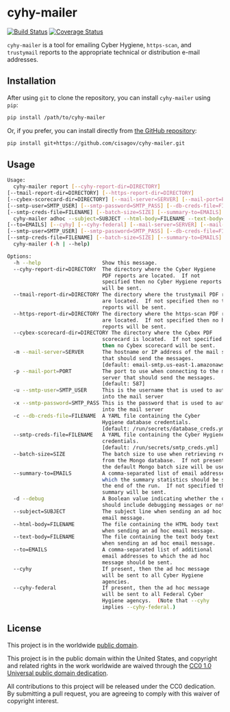 # cyhy-mailer #

[![Build Status](https://travis-ci.com/cisagov/cyhy-mailer.svg?branch=develop)](https://travis-ci.com/cisagov/cyhy-mailer)
[![Coverage Status](https://coveralls.io/repos/github/cisagov/cyhy-mailer/badge.svg?branch=develop)](https://coveralls.io/github/cisagov/cyhy-mailer?branch=develop)

`cyhy-mailer` is a tool for emailing Cyber Hygiene, `https-scan`, and
`trustymail` reports to the appropriate technical or distribution
e-mail addresses.

## Installation ##

After using `git` to clone the repository, you can install
`cyhy-mailer` using `pip`:

```bash
pip install /path/to/cyhy-mailer
```

Or, if you prefer, you can install directly from
[the GitHub repository](https://github.com/cisagov/cyhy-mailer):

```bash
pip install git+https://github.com/cisagov/cyhy-mailer.git
```

## Usage ##

```bash
Usage:
  cyhy-mailer report [--cyhy-report-dir=DIRECTORY]
[--tmail-report-dir=DIRECTORY] [--https-report-dir=DIRECTORY]
[--cybex-scorecard-dir=DIRECTORY] [--mail-server=SERVER] [--mail-port=PORT]
[--smtp-user=SMTP_USER] [--smtp-password=SMTP_PASS] [--db-creds-file=FILENAME]
[--smtp-creds-file=FILENAME] [--batch-size=SIZE] [--summary-to=EMAILS] [--debug]
  cyhy-mailer adhoc --subject=SUBJECT --html-body=FILENAME --text-body=FILENAME
[--to=EMAILS] [--cyhy] [--cyhy-federal] [--mail-server=SERVER] [--mail-port=PORT]
[--smtp-user=SMTP_USER] [--smtp-password=SMTP_PASS] [--db-creds-file=FILENAME]
[--smtp-creds-file=FILENAME] [--batch-size=SIZE] [--summary-to=EMAILS] [--debug]
  cyhy-mailer (-h | --help)

Options:
  -h --help                    Show this message.
  --cyhy-report-dir=DIRECTORY  The directory where the Cyber Hygiene
                               PDF reports are located.  If not
                               specified then no Cyber Hygiene reports
                               will be sent.
  --tmail-report-dir=DIRECTORY The directory where the trustymail PDF reports
                               are located.  If not specified then no trustymail
                               reports will be sent.
  --https-report-dir=DIRECTORY The directory where the https-scan PDF reports
                               are located.  If not specified then no https-scan
                               reports will be sent.
  --cybex-scorecard-dir=DIRECTORY The directory where the Cybex PDF
                               scorecard is located.  If not specified
                               then no Cybex scorecard will be sent.
  -m --mail-server=SERVER      The hostname or IP address of the mail server
                               that should send the messages.
                               [default: email-smtp.us-east-1.amazonaws.com]
  -p --mail-port=PORT          The port to use when connecting to the mail
                               server that should send the messages.
                               [default: 587]
  -u --smtp-user=SMTP_USER     This is the username that is used to authenticate
                               into the mail server
  -x --smtp-password=SMTP_PASS This is the password that is used to authenticate
                               into the mail server
  -c --db-creds-file=FILENAME  A YAML file containing the Cyber
                               Hygiene database credentials.
                               [default: /run/secrets/database_creds.yml]
  --smtp-creds-file=FILENAME   A YAML file containing the Cyber Hygiene SMTP
                               credentials.
                               [default: /run/secrets/smtp_creds.yml]
  --batch-size=SIZE            The batch size to use when retrieving results
                               from the Mongo database.  If not present then
                               the default Mongo batch size will be used.
  --summary-to=EMAILS          A comma-separated list of email addresses to
                               which the summary statistics should be sent at
                               the end of the run.  If not specified then no
                               summary will be sent.
  -d --debug                   A Boolean value indicating whether the output
                               should include debugging messages or not.
  --subject=SUBJECT            The subject line when sending an ad hoc
                               email message.
  --html-body=FILENAME         The file containing the HTML body text
                               when sending an ad hoc email message.
  --text-body=FILENAME         The file containing the text body text
                               when sending an ad hoc email message.
  --to=EMAILS                  A comma-separated list of additional
                               email addresses to which the ad hoc
                               message should be sent.
  --cyhy                       If present, then the ad hoc message
                               will be sent to all Cyber Hygiene
                               agencies.
  --cyhy-federal               If present, then the ad hoc message
                               will be sent to all Federal Cyber
                               Hygiene agencys.  (Note that --cyhy
                               implies --cyhy-federal.)
```

## License ##

This project is in the worldwide [public domain](LICENSE.md).

This project is in the public domain within the United States, and
copyright and related rights in the work worldwide are waived through
the [CC0 1.0 Universal public domain
dedication](https://creativecommons.org/publicdomain/zero/1.0/).

All contributions to this project will be released under the CC0
dedication. By submitting a pull request, you are agreeing to comply
with this waiver of copyright interest.

